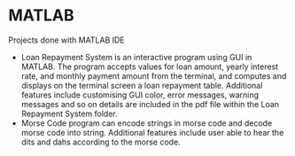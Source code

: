 # MATLAB
 Projects done with MATLAB IDE
 <ul>
  <li>Loan Repayment System is an interactive program using GUI in MATLAB. The program accepts values for loan amount, yearly interest rate, and monthly payment amount from the terminal, and computes and displays on the terminal screen a loan repayment table. Additional features include customising GUI color, error messages, warning messages and so on details are included in the pdf file within the Loan Repayment System folder.</li>
  <li>Morse Code program can encode strings in morse code and decode morse code into string. Additional features include user able to hear the dits and dahs according to the morse code. </li>
 </ul>
 
